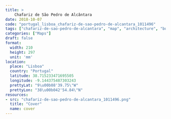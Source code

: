 ```yaml
---
title: > 
    Chafariz de São Pedro de Alcântara
date: 2018-10-07
code: "portugal_lisboa_chafariz-de-sao-pedro-de-alcantara_1011496"
tags: ["chafariz-de-sao-pedro-de-alcantara", "map", "architecture", "buildings", "Lisboa", "Portugal"]
categories: ["Maps"]
draft: false
format:
  width: 210
  height: 297
  unit: 'mm'
location:
  place: "Lisboa"
  country: "Portugal"
  latitude: 38.715233471695505
  longitude: -9.144375487303243
  prettyLat: "9\u00b08'39.75\"W"
  prettyLon: "38\u00b042'54.84\"N"
resources:
- src: "chafariz-de-sao-pedro-de-alcantara_1011496.png"
  title: "Cover"
  name: cover
---
```

